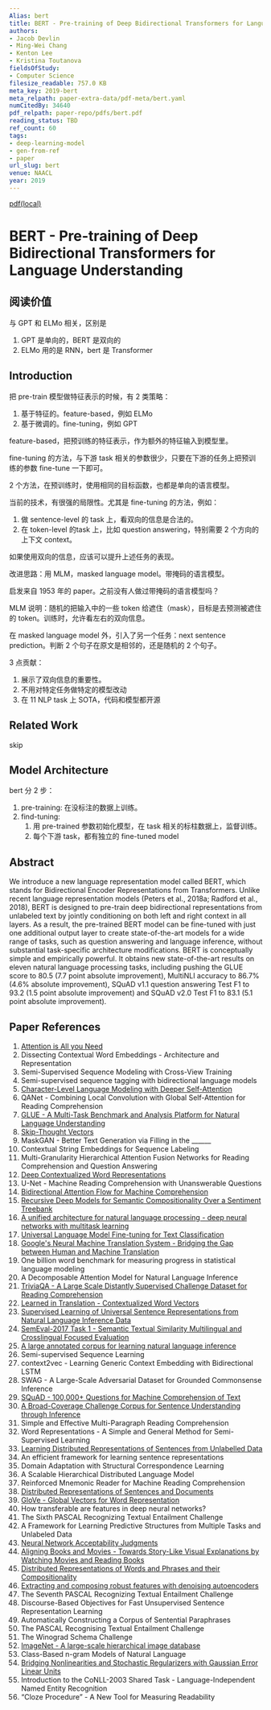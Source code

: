 ```yaml
---
Alias: bert
title: BERT - Pre-training of Deep Bidirectional Transformers for Language Understanding
authors:
- Jacob Devlin
- Ming-Wei Chang
- Kenton Lee
- Kristina Toutanova
fieldsOfStudy:
- Computer Science
filesize_readable: 757.0 KB
meta_key: 2019-bert
meta_relpath: paper-extra-data/pdf-meta/bert.yaml
numCitedBy: 34640
pdf_relpath: paper-repo/pdfs/bert.pdf
reading_status: TBD
ref_count: 60
tags:
- deep-learning-model
- gen-from-ref
- paper
url_slug: bert
venue: NAACL
year: 2019
---
```


[pdf(local)](../../paper-repo/pdfs/bert.pdf)

# BERT - Pre-training of Deep Bidirectional Transformers for Language Understanding

## 阅读价值

与 GPT 和 ELMo 相关，区别是

1. GPT 是单向的，BERT 是双向的
2. ELMo 用的是 RNN，bert 是 Transformer

## Introduction

把 pre-train 模型做特征表示的时候，有 2 类策略：

1. 基于特征的。feature-based，例如 ELMo
2. 基于微调的。fine-tuning，例如 GPT

feature-based，把预训练的特征表示，作为额外的特征输入到模型里。

fine-tuning 的方法，与下游 task 相关的参数很少，只要在下游的任务上把预训练的参数 fine-tune 一下即可。

2 个方法，在预训练时，使用相同的目标函数，也都是单向的语言模型。

当前的技术，有很强的局限性。尤其是 fine-tuning 的方法，例如：

1. 做 sentence-level 的 task 上，看双向的信息是合法的。
2. 在 token-level 的task 上，比如 question answering，特别需要 2 个方向的上下文 context。

如果使用双向的信息，应该可以提升上述任务的表现。

改进思路：用 MLM，masked language model。带掩码的语言模型。

启发来自 1953 年的 paper。之前没有人做过带掩码的语言模型吗？

MLM 说明：随机的把输入中的一些 token 给遮住（mask），目标是去预测被遮住的 token。训练时，允许看左右的双向信息。

在 masked language model 外，引入了另一个任务：next sentence prediction。判断 2 个句子在原文是相邻的，还是随机的 2 个句子。

3 点贡献：

1. 展示了双向信息的重要性。
2. 不用对特定任务做特定的模型改动
3. 在 11 NLP task 上 SOTA，代码和模型都开源

## Related Work

skip

## Model Architecture

bert 分 2 步：

1. pre-training: 在没标注的数据上训练。
2. find-tuning:
	1. 用 pre-trained 参数初始化模型，在 task 相关的标柱数据上，监督训练。
	2. 每个下游 task，都有独立的 fine-tuned model

## Abstract

We introduce a new language representation model called BERT, which stands for Bidirectional Encoder Representations from Transformers. Unlike recent language representation models (Peters et al., 2018a; Radford et al., 2018), BERT is designed to pre-train deep bidirectional representations from unlabeled text by jointly conditioning on both left and right context in all layers. As a result, the pre-trained BERT model can be fine-tuned with just one additional output layer to create state-of-the-art models for a wide range of tasks, such as question answering and language inference, without substantial task-specific architecture modifications. BERT is conceptually simple and empirically powerful. It obtains new state-of-the-art results on eleven natural language processing tasks, including pushing the GLUE score to 80.5 (7.7 point absolute improvement), MultiNLI accuracy to 86.7% (4.6% absolute improvement), SQuAD v1.1 question answering Test F1 to 93.2 (1.5 point absolute improvement) and SQuAD v2.0 Test F1 to 83.1 (5.1 point absolute improvement).

## Paper References

1. [Attention is All you Need](2017-transformer.md)
2. Dissecting Contextual Word Embeddings - Architecture and Representation
3. Semi-Supervised Sequence Modeling with Cross-View Training
4. Semi-supervised sequence tagging with bidirectional language models
5. [Character-Level Language Modeling with Deeper Self-Attention](2019-character-level-language-modeling-with-deeper-self-attention)
6. QANet - Combining Local Convolution with Global Self-Attention for Reading Comprehension
7. [GLUE - A Multi-Task Benchmark and Analysis Platform for Natural Language Understanding](2018-glue-a-multi-task-benchmark-and-analysis-platform-for-natural-language-understanding)
8. [Skip-Thought Vectors](2015-skip-thought-vectors)
9. MaskGAN - Better Text Generation via Filling in the ______
10. Contextual String Embeddings for Sequence Labeling
11. Multi-Granularity Hierarchical Attention Fusion Networks for Reading Comprehension and Question Answering
12. [Deep Contextualized Word Representations](2018-deep-contextualized-word-representations)
13. U-Net - Machine Reading Comprehension with Unanswerable Questions
14. [Bidirectional Attention Flow for Machine Comprehension](2017-bidirectional-attention-flow-for-machine-comprehension)
15. [Recursive Deep Models for Semantic Compositionality Over a Sentiment Treebank](2013-recursive-deep-models-for-semantic-compositionality-over-a-sentiment-treebank)
16. [A unified architecture for natural language processing - deep neural networks with multitask learning](2008-a-unified-architecture-for-natural-language-processing-deep-neural-networks-with-multitask-learning)
17. [Universal Language Model Fine-tuning for Text Classification](2018-universal-language-model-fine-tuning-for-text-classification)
18. [Google's Neural Machine Translation System - Bridging the Gap between Human and Machine Translation](2016-google-s-neural-machine-translation-system-bridging-the-gap-between-human-and-machine-translation)
19. One billion word benchmark for measuring progress in statistical language modeling
20. A Decomposable Attention Model for Natural Language Inference
21. [TriviaQA - A Large Scale Distantly Supervised Challenge Dataset for Reading Comprehension](2017-triviaqa-a-large-scale-distantly-supervised-challenge-dataset-for-reading-comprehension)
22. [Learned in Translation - Contextualized Word Vectors](2017-learned-in-translation-contextualized-word-vectors)
23. [Supervised Learning of Universal Sentence Representations from Natural Language Inference Data](2017-supervised-learning-of-universal-sentence-representations-from-natural-language-inference-data)
24. [SemEval-2017 Task 1 - Semantic Textual Similarity Multilingual and Crosslingual Focused Evaluation](2017-semeval-2017-task-1-semantic-textual-similarity-multilingual-and-crosslingual-focused-evaluation)
25. [A large annotated corpus for learning natural language inference](2015-a-large-annotated-corpus-for-learning-natural-language-inference)
26. Semi-supervised Sequence Learning
27. context2vec - Learning Generic Context Embedding with Bidirectional LSTM
28. SWAG - A Large-Scale Adversarial Dataset for Grounded Commonsense Inference
29. [SQuAD - 100,000+ Questions for Machine Comprehension of Text](2016-squad-100-000-questions-for-machine-comprehension-of-text)
30. [A Broad-Coverage Challenge Corpus for Sentence Understanding through Inference](2018-a-broad-coverage-challenge-corpus-for-sentence-understanding-through-inference)
31. Simple and Effective Multi-Paragraph Reading Comprehension
32. Word Representations - A Simple and General Method for Semi-Supervised Learning
33. [Learning Distributed Representations of Sentences from Unlabelled Data](2016-learning-distributed-representations-of-sentences-from-unlabelled-data)
34. An efficient framework for learning sentence representations
35. Domain Adaptation with Structural Correspondence Learning
36. A Scalable Hierarchical Distributed Language Model
37. Reinforced Mnemonic Reader for Machine Reading Comprehension
38. [Distributed Representations of Sentences and Documents](2014-distributed-representations-of-sentences-and-documents)
39. [GloVe - Global Vectors for Word Representation](2014-glove-global-vectors-for-word-representation)
40. How transferable are features in deep neural networks?
41. The Sixth PASCAL Recognizing Textual Entailment Challenge
42. A Framework for Learning Predictive Structures from Multiple Tasks and Unlabeled Data
43. [Neural Network Acceptability Judgments](2019-neural-network-acceptability-judgments)
44. [Aligning Books and Movies - Towards Story-Like Visual Explanations by Watching Movies and Reading Books](2015-aligning-books-and-movies-towards-story-like-visual-explanations-by-watching-movies-and-reading-books)
45. [Distributed Representations of Words and Phrases and their Compositionality](2013-distributed-representations-of-words-and-phrases-and-their-compositionality)
46. [Extracting and composing robust features with denoising autoencoders](2008-extracting-and-composing-robust-features-with-denoising-autoencoders)
47. The Seventh PASCAL Recognizing Textual Entailment Challenge
48. Discourse-Based Objectives for Fast Unsupervised Sentence Representation Learning
49. Automatically Constructing a Corpus of Sentential Paraphrases
50. The PASCAL Recognising Textual Entailment Challenge
51. The Winograd Schema Challenge
52. [ImageNet - A large-scale hierarchical image database](2009-imagenet-a-large-scale-hierarchical-image-database)
53. Class-Based n-gram Models of Natural Language
54. [Bridging Nonlinearities and Stochastic Regularizers with Gaussian Error Linear Units](2016-bridging-nonlinearities-and-stochastic-regularizers-with-gaussian-error-linear-units)
55. Introduction to the CoNLL-2003 Shared Task - Language-Independent Named Entity Recognition
56. “Cloze Procedure” - A New Tool for Measuring Readability
